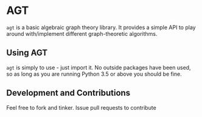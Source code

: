 AGT
===

`agt` is a basic algebraic graph theory library. It provides a simple API to
play around with/implement different graph-theoretic algorithms.

## Using AGT

`agt` is simply to use - just import it. No outside packages have been used, so
as long as you are running Python 3.5 or above you should be fine.

## Development and Contributions

Feel free to fork and tinker. Issue pull requests to contribute
